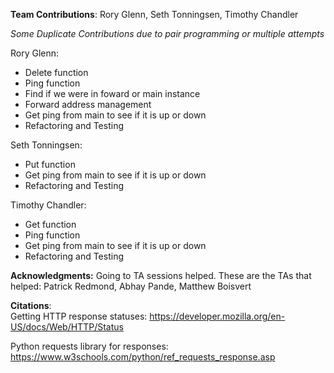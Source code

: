**Team Contributions**: Rory Glenn, Seth Tonningsen, Timothy Chandler
  
*Some Duplicate Contributions due to pair programming or multiple attempts*

Rory Glenn:       
- Delete function
- Ping function
- Find if we were in foward or main instance
- Forward address management
- Get ping from main to see if it is up or down
- Refactoring and Testing
 
Seth Tonningsen:  
- Put function
- Get ping from main to see if it is up or down
- Refactoring and Testing


Timothy Chandler: 
- Get function
- Ping function
- Get ping from main to see if it is up or down
- Refactoring and Testing



**Acknowledgments:**
Going to TA sessions helped. 
These are the TAs that helped:
Patrick Redmond, Abhay Pande, Matthew Boisvert

**Citations**:          
Getting HTTP response statuses:
https://developer.mozilla.org/en-US/docs/Web/HTTP/Status

Python requests library for responses:
https://www.w3schools.com/python/ref_requests_response.asp